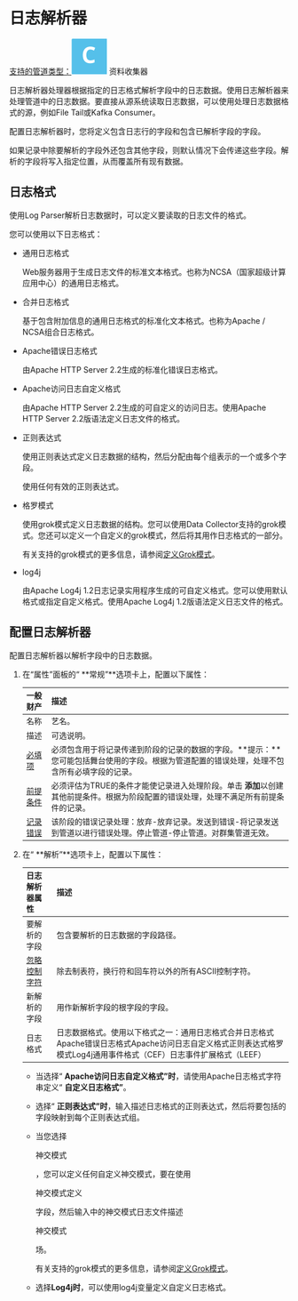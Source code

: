 # 日志解析器

[支持的管道类型：](https://streamsets.com/documentation/controlhub/latest/help/datacollector/UserGuide/Pipeline_Configuration/ProductIcons_Doc.html#concept_mjg_ly5_pgb)![img](imgs/icon-SDC-20200310181330507.png) 资料收集器

日志解析器处理器根据指定的日志格式解析字段中的日志数据。使用日志解析器来处理管道中的日志数据。要直接从源系统读取日志数据，可以使用处理日志数据格式的源，例如File Tail或Kafka Consumer。

配置日志解析器时，您将定义包含日志行的字段和包含已解析字段的字段。

如果记录中除要解析的字段外还包含其他字段，则默认情况下会传递这些字段。解析的字段将写入指定位置，从而覆盖所有现有数据。

## 日志格式

使用Log Parser解析日志数据时，可以定义要读取的日志文件的格式。

您可以使用以下日志格式：

- 通用日志格式

  Web服务器用于生成日志文件的标准文本格式。也称为NCSA（国家超级计算应用中心）的通用日志格式。

- 合并日志格式

  基于包含附加信息的通用日志格式的标准化文本格式。也称为Apache / NCSA组合日志格式。

- Apache错误日志格式

  由Apache HTTP Server 2.2生成的标准化错误日志格式。

- Apache访问日志自定义格式

  由Apache HTTP Server 2.2生成的可自定义的访问日志。使用Apache HTTP Server 2.2版语法定义日志文件的格式。

- 正则表达式

  使用正则表达式定义日志数据的结构，然后分配由每个组表示的一个或多个字段。

  使用任何有效的正则表达式。

- 格罗模式

  使用grok模式定义日志数据的结构。您可以使用Data Collector支持的grok模式。您还可以定义一个自定义的grok模式，然后将其用作日志格式的一部分。

  有关支持的grok模式的更多信息，请参阅[定义Grok模式](https://streamsets.com/documentation/controlhub/latest/help/datacollector/UserGuide/Apx-GrokPatterns/GrokPatterns_title.html#concept_vdk_xjb_wr)。

- log4j

  由Apache Log4j 1.2日志记录实用程序生成的可自定义格式。您可以使用默认格式或指定自定义格式。使用Apache Log4j 1.2版语法定义日志文件的格式。

## 配置日志解析器

配置日志解析器以解析字段中的日志数据。

1. 在“属性”面板的“ **常规”**选项卡上，配置以下属性：

   | 一般财产                                                     | 描述                                                         |
   | :----------------------------------------------------------- | :----------------------------------------------------------- |
   | 名称                                                         | 艺名。                                                       |
   | 描述                                                         | 可选说明。                                                   |
   | [必填项](https://streamsets.com/documentation/controlhub/latest/help/datacollector/UserGuide/Pipeline_Design/DroppingUnwantedRecords.html#concept_dnj_bkm_vq) | 必须包含用于将记录传递到阶段的记录的数据的字段。**提示：**您可能包括舞台使用的字段。根据为管道配置的错误处理，处理不包含所有必填字段的记录。 |
   | [前提条件](https://streamsets.com/documentation/controlhub/latest/help/datacollector/UserGuide/Pipeline_Design/DroppingUnwantedRecords.html#concept_msl_yd4_fs) | 必须评估为TRUE的条件才能使记录进入处理阶段。单击 **添加**以创建其他前提条件。根据为阶段配置的错误处理，处理不满足所有前提条件的记录。 |
   | [记录错误](https://streamsets.com/documentation/controlhub/latest/help/datacollector/UserGuide/Pipeline_Design/ErrorHandling.html#concept_atr_j4y_5r) | 该阶段的错误记录处理：放弃-放弃记录。发送到错误-将记录发送到管道以进行错误处理。停止管道-停止管道。对群集管道无效。 |

2. 在“ **解析”**选项卡上，配置以下属性：

   | 日志解析器属性                                               | 描述                                                         |
   | :----------------------------------------------------------- | :----------------------------------------------------------- |
   | 要解析的字段                                                 | 包含要解析的日志数据的字段路径。                             |
   | [忽略控制字符](https://streamsets.com/documentation/controlhub/latest/help/datacollector/UserGuide/Pipeline_Design/ControlCharacters.html#concept_hfs_dkm_js) | 除去制表符，换行符和回车符以外的所有ASCII控制字符。          |
   | 新解析的字段                                                 | 用作新解析字段的根字段的字段。                               |
   | 日志格式                                                     | 日志数据格式。使用以下格式之一：通用日志格式合并日志格式Apache错误日志格式Apache访问日志自定义格式正则表达式格罗模式Log4j通用事件格式（CEF）日志事件扩展格式（LEEF） |

   - 当选择“ **Apache访问日志自定义格式”时**，请使用Apache日志格式字符串定义“ **自定义日志格式”**。

   - 选择“ **正则表达式”时**，输入描述日志格式的正则表达式，然后将要包括的字段映射到每个正则表达式组。

   - 当您选择

     神交模式

     ，您可以定义任何自定义神交模式，要在使用

     神交模式定义

     字段，然后输入中的神交模式日志文件描述

     神交模式

     场。

     有关支持的grok模式的更多信息，请参阅[定义Grok模式](https://streamsets.com/documentation/controlhub/latest/help/datacollector/UserGuide/Apx-GrokPatterns/GrokPatterns_title.html#concept_vdk_xjb_wr)。

   - 选择**Log4j时**，可以使用log4j变量定义自定义日志格式。